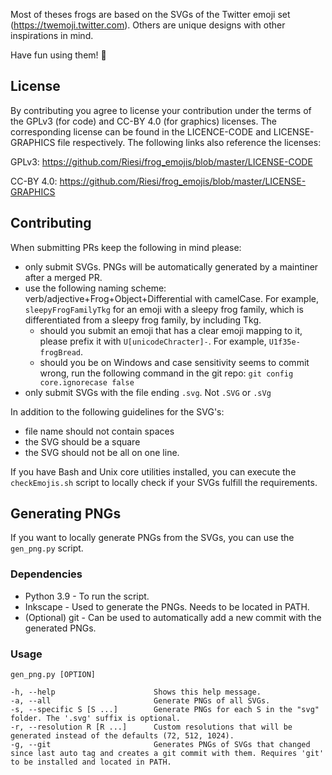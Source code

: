 Most of theses frogs are based on the SVGs of the Twitter emoji set (https://twemoji.twitter.com). Others are unique designs with other inspirations in mind.

Have fun using them! 🐸

## License

By contributing you agree to license your contribution under the terms of the GPLv3 (for code) and CC-BY 4.0 (for graphics) licenses. The corresponding license can be found in the LICENCE-CODE and LICENSE-GRAPHICS file respectively. The following links also reference the licenses:

GPLv3: https://github.com/Riesi/frog_emojis/blob/master/LICENSE-CODE

CC-BY 4.0: https://github.com/Riesi/frog_emojis/blob/master/LICENSE-GRAPHICS

## Contributing
When submitting PRs keep the following in mind please:

- only submit SVGs. PNGs will be automatically generated by a maintiner after a merged PR.
- use the following naming scheme: verb/adjective+Frog+Object+Differential with camelCase. For example, `sleepyFrogFamilyTkg` for an emoji with a sleepy frog family, which is differentiated from a sleepy frog family, by including Tkg.
  - should you submit an emoji that has a clear emoji mapping to it, please prefix it with `U[unicodeChracter]-`. For example, `U1f35e-frogBread`.
  - should you be on Windows and case sensitivity seems to commit wrong, run the following command in the git repo: `git config core.ignorecase false`
- only submit SVGs with the file ending `.svg`. Not `.SVG` or `.sVg`

In addition to the following guidelines for the SVG's:
- file name should not contain spaces
- the SVG should be a square
- the SVG should not be all on one line.

If you have Bash and Unix core utilities installed, you can execute the `checkEmojis.sh` script to locally check if your SVGs fulfill the requirements.

## Generating PNGs 
If you want to locally generate PNGs from the SVGs, you can use the `gen_png.py` script.

### Dependencies
- Python 3.9 - To run the script.
- Inkscape - Used to generate the PNGs. Needs to be located in PATH.
- (Optional) git - Can be used to automatically add a new commit with the generated PNGs.

### Usage
```
gen_png.py [OPTION]

-h, --help                      Shows this help message.
-a, --all                       Generate PNGs of all SVGs.
-s, --specific S [S ...]        Generate PNGs for each S in the "svg" folder. The '.svg' suffix is optional.
-r, --resolution R [R ...]      Custom resolutions that will be generated instead of the defaults (72, 512, 1024).
-g, --git                       Generates PNGs of SVGs that changed since last auto tag and creates a git commit with them. Requires 'git' to be installed and located in PATH.
```
